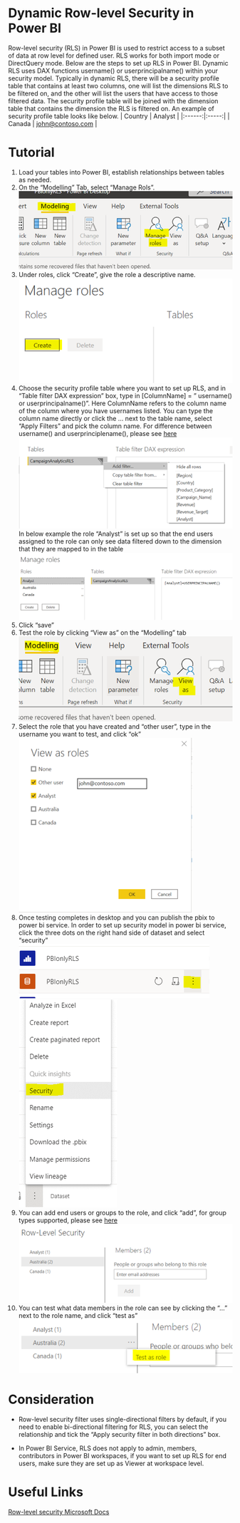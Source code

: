 # Dynamic Row-level Security in Power BI

Row-level security (RLS) in Power BI is used to restrict access to a subset of data at row level for defined user. RLS works for both import mode or DirectQuery mode. Below are the steps to set up RLS in Power BI. Dynamic RLS uses DAX functions username() or userprincipalname() within your security model. Typically in dynamic RLS, there will be a security profile table that contains at least two columns, one will list the dimensions RLS to be filtered on, and the other will list the users that have access to those filtered data. The security profile table will be joined with the dimension table that contains the dimension the RLS is filtered on. An example of security profile table looks like below.
| Country | Analyst | 
|:------:|:-----:|
| Canada | john@contoso.com |

# Tutorial 

1.	Load your tables into Power BI, establish relationships between tables as needed.
2.	On the “Modelling” Tab, select “Manage Rols”.
![managerole.png](images/ManageRole.PNG)
3.	Under roles, click “Create”, give the role a descriptive name.
![CreateRole.png](images/CreateRole.PNG)
4.	Choose the security profile table where you want to set up RLS, and in “Table filter DAX expression” box, type in [ColumnName] = ” username() or userprincipalname()”. Here ColumnName refers to the column name of the column where you have usernames listed. You can type the column name directly or click the … next to the table name, select “Apply Filters” and pick the column name. For difference between username() and userprinciplename(), please see [here]( https://docs.microsoft.com/en-us/power-bi/admin/service-admin-rls#using-the-username-or-userprincipalname-dax-function)
![AddFilter.png](images/AddFilter.PNG) 
In below example the role “Analyst” is set up so that the end users assigned to the role can only see data filtered down to the dimension that they are mapped to in the table 
![DynamicDAX.png](images/DynamicDAX.PNG)
5.	Click “save”
6.	Test the role by clicking “View as” on the “Modelling” tab
![ViewAs.png](images/ViewAs.PNG)
7.	Select the role that you have created and “other user”, type in the username you want to test, and click “ok”
![DynamicViewAs.png](images/DynamicViewAs.PNG)
9.	Once testing completes in desktop and you can publish the pbix to power bi service. In order to set up security model in power bi service, click the three dots on the right hand side of dataset and select “security”
![DatasetOption.png](images/DatasetOption.PNG)
![DatasetSecurity.png](images/DatasetSecurity.PNG)
10.	You can add end users or groups to the role, and click “add”, for group types supported, please see [here]( https://docs.microsoft.com/en-us/power-bi/admin/service-admin-rls#add-members) 
![AddMember.png](images/AddMember.PNG)
11.	You can test what data members in the role can see by clicking the “…” next to the role name, and click “test as”
![TestRole.png](images/TestRole.PNG)

# Consideration

*	Row-level security filter uses single-directional filters by default, if you need to enable bi-directional filtering for RLS, you can select the relationship and tick the “Apply security filter in both directions” box. 

*	In Power BI Service, RLS does not apply to admin, members, contributors in Power BI workspaces, if you want to set up RLS for end users, make sure they are set  up as Viewer at workspace level. 

# Useful Links

[Row-level security Microsoft Docs](https://docs.microsoft.com/en-us/power-bi/admin/service-admin-rls)
